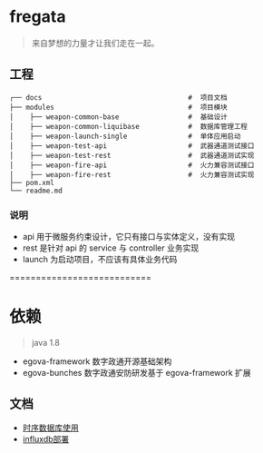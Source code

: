# fregata

> 来自梦想的力量才让我们走在一起。

## 工程

```
┌── docs                                    #  项目文档
├── modules                                 #  项目模块
│    ├── weapon-common-base                 #  基础设计
│    ├── weapon-common-liquibase            #  数据库管理工程
│    ├── weapon-launch-single               #  单体应用启动
│    ├── weapon-test-api                    #  武器通道测试接口
│    ├── weapon-test-rest                   #  武器通道测试实现
│    ├── weapon-fire-api                    #  火力兼容测试接口
│    ├── weapon-fire-rest                   #  火力兼容测试实现
├── pom.xml                                 
└── readme.md                               
```

### 说明

- api 用于微服务约束设计，它只有接口与实体定义，没有实现
- rest 是针对 api 的 service 与 controller 业务实现
- launch 为启动项目，不应该有具体业务代码

===========================

# 依赖

>  java 1.8

- egova-framework 数字政通开源基础架构
- egova-bunches 数字政通安防研发基于 egova-framework 扩展

## 文档

- [时序数据库使用](./docs/时序数据库使用.md)
- [influxdb部署](./docs/influxDB部署使用.md)